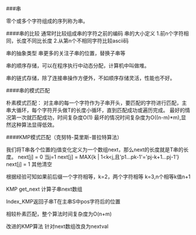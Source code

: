 
###串

零个或多个字符组成的序列称为串。


####串的比较
通常时比较组成串的字符之前的编码
串的大小定义
1.前n个字符相同，长度不同比长度
2.从第n个不相同字符比较ascii码

串的抽象类型
串更多的关注子串的位置，替换子串等

串的顺序存储，可以在程序执行中动态分配，计算机中叫做堆。

串的链式存储，除了连接串操作方便外，不如顺序存储灵活，性能也不好。


####串的模式匹配

朴素模式匹配：
对主串的每一个字符作为子串开头，要匹配的字符进行匹配，主串大循环，每个字符开头做T的长度小循环，直到匹配成功或遍历完成。
最好的情况第一次就匹配成功，时间复杂度O(1)
最坏的情况时间复杂度为O((n-m)*m),显然这种算法显得低效。


####KMP模式匹配（克努特-莫里斯-普拉特算法）

我们将T串各个位置的j值变化定义为一个数组next，那么next的长度就是T串的长度。
next[j] = 0 当j=1
next[j] = MAX{k | 1<k<j,且'p1...pk-1'='pj-k+1...pj-1'}
next[j] = 1 其他清空

根据经验可知如果前后缀一个字符相等，k=2，两个字符相等 k=3,n个相等k值n+1


KMP
get_next 计算子串next数组

Index_KMP返回子串T在主串S中pos字符后的位置

相较朴素匹配，整个算法时间复杂度为O(n+m)

改进的KMP算法
针对next数组改良为nextval